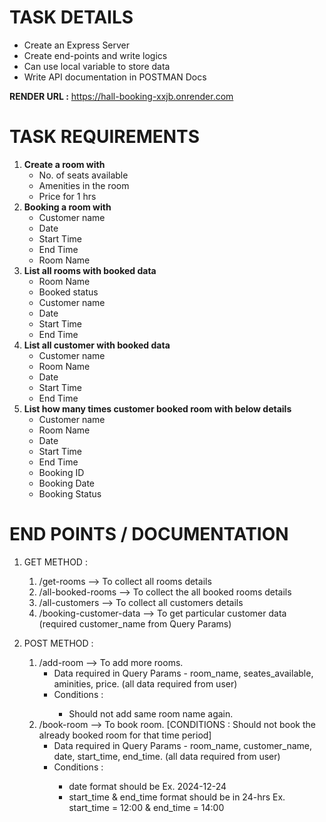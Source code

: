 # TASK DETAILS 

<ul>
  <li>Create an Express Server</li>
  <li>Create end-points and write logics</li>
  <li>Can use local variable to store data</li>
  <li>Write API documentation in POSTMAN Docs</li>
</ul>

<b>RENDER URL :</b> https://hall-booking-xxjb.onrender.com

# TASK REQUIREMENTS

<ol>
  <li><b>Create a room with</b>
    <ul>
        <li>No. of seats available</li>
        <li>Amenities in the room</li>
        <li>Price for 1 hrs</li>
      </ul>
  </li>
  <li><b>Booking a room with</b>
    <ul>
        <li>Customer name</li>
        <li>Date</li>
        <li>Start Time</li>
        <li>End Time</li>
        <li>Room Name</li>
      </ul>
  </li>
  <li><b>List all rooms with booked data</b>
    <ul>
        <li>Room Name</li>
        <li>Booked status</li>
        <li>Customer name</li>
        <li>Date</li>
        <li>Start Time</li>
        <li>End Time</li>
      </ul>
  </li>
  <li><b>List all customer with booked data</b>
    <ul>
        <li>Customer name</li>
        <li>Room Name</li>
        <li>Date</li>
        <li>Start Time</li>
        <li>End Time</li>
      </ul>
  </li>
  <li><b>List how many times customer booked room with below details</b>
    <ul>
        <li>Customer name</li>
        <li>Room Name</li>
        <li>Date</li>
        <li>Start Time</li>
        <li>End Time</li>
        <li>Booking ID</li>
        <li>Booking Date</li>
        <li>Booking Status</li>
      </ul>
  </li>
</ol>

# END POINTS / DOCUMENTATION

1. GET METHOD :
   1. /get-rooms --> To collect all rooms details
   2. /all-booked-rooms --> To collect the all booked rooms details
   3. /all-customers --> To collect all customers details
   4. /booking-customer-data --> To get particular customer data (required customer_name from Query Params)

2. POST METHOD :
	1. /add-room --> To add more rooms.
     		<ul>
			<li>Data required in Query Params - room_name, seates_available, aminities, price. (all data required from user)</li>
			<li>Conditions :</li>
			<ul>
				<li>Should not add same room name again.</li>
			</ul>
		</ul>      
   	2. /book-room --> To book room. [CONDITIONS : Should not book the already booked room for that time period]
		<ul>
			<li>Data required in Query Params - room_name, customer_name, date, start_time, end_time. (all data required from user)</li>
			<li>Conditions :</li>
			<ul>
				<li>date format should be Ex. 2024-12-24</li>
				<li>start_time & end_time format should be in 24-hrs Ex. start_time = 12:00 & end_time = 14:00 </li>
			</ul>
		</ul>
